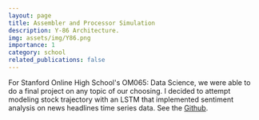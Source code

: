 ```yaml
---
layout: page
title: Assembler and Processor Simulation
description: Y-86 Architecture.  
img: assets/img/Y86.png
importance: 1
category: school
related_publications: false
---
```

For Stanford Online High School's OM065: Data Science, we were able to do a final project on any topic of our choosing. I decided to attempt modeling stock trajectory with an LSTM that implemented sentiment analysis on news headlines time series data. See the <a href="https://github.com/Rlin232/Y-86">Github</a>. 
